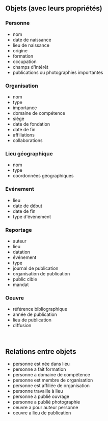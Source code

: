 ##  Objets (avec leurs propriétés)



### Personne
- nom
- date de naissance
- lieu de naissance
- origine
- formation
- occupation
- champs d'intérêt
- publications ou photographies importantes


### Organisation
- nom
- type
- importance 
- domaine de compétence 
- siège
- date de fondation 
- date de fin 
- affiliations
- collaborations 


### Lieu géographique  
- nom
- type
- coordonnées géographiques


### Evénement 
- lieu 
- date de début
- date de fin
- type d'événement


### Reportage
- auteur 
- lieu
- datation 
- événement
- type
- journal de publication
- organisation de publication
- public cible
- mandat


### Oeuvre
- référence bibliographique
- année de publication
- lieu de publication
- diffusion


<br/>

## Relations entre objets


- personne est née dans lieu
- personne a fait formation 
- personne a domaine de compétence
- personne est membre de organisation
- personne est affiliée de organisation
- personne travaille à lieu 
- personne a publié ouvrage
- personne a publié photographie 
- oeuvre a pour auteur personne
- oeuvre a lieu de publication  